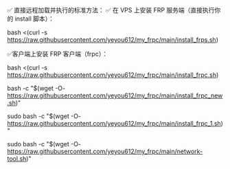 ✅ 直接远程加载并执行的标准方法：
✅ 在 VPS 上安装 FRP 服务端（直接执行你的 install 脚本）：

bash <(curl -s https://raw.githubusercontent.com/yeyou612/my_frpc/main/install_frps.sh)



✅客户端上安装 FRP 客户端（frpc）：

bash <(curl -s https://raw.githubusercontent.com/yeyou612/my_frpc/main/install_frpc.sh)

bash -c "$(wget -O- https://raw.githubusercontent.com/yeyou612/my_frpc/main/install_frpc_new.sh)"

sudo bash -c "$(wget -O- https://raw.githubusercontent.com/yeyou612/my_frpc/main/install_frpc_1.sh)"

sudo bash -c "$(wget -O- https://raw.githubusercontent.com/yeyou612/my_frpc/main/network-tool.sh)"

